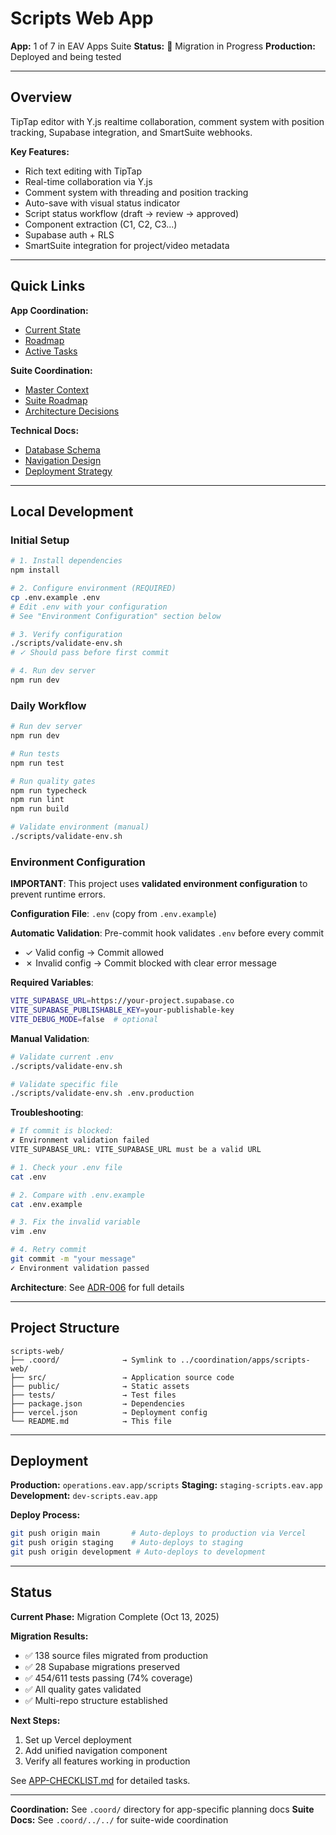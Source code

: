 # Scripts Web App

**App:** 1 of 7 in EAV Apps Suite
**Status:** 🔄 Migration in Progress
**Production:** Deployed and being tested

---

## Overview

TipTap editor with Y.js realtime collaboration, comment system with position tracking, Supabase integration, and SmartSuite webhooks.

**Key Features:**
- Rich text editing with TipTap
- Real-time collaboration via Y.js
- Comment system with threading and position tracking
- Auto-save with visual status indicator
- Script status workflow (draft → review → approved)
- Component extraction (C1, C2, C3...)
- Supabase auth + RLS
- SmartSuite integration for project/video metadata

---

## Quick Links

**App Coordination:**
- [Current State](.coord/APP-CONTEXT.md)
- [Roadmap](.coord/APP-ROADMAP.md)
- [Active Tasks](.coord/APP-CHECKLIST.md)

**Suite Coordination:**
- [Master Context](.coord/../../PROJECT-CONTEXT.md)
- [Suite Roadmap](.coord/../../PROJECT-ROADMAP.md)
- [Architecture Decisions](.coord/../../ARCHITECTURE.md)

**Technical Docs:**
- [Database Schema](.coord/../../docs/001-DOC-DATABASE-SCHEMA.md)
- [Navigation Design](.coord/../../docs/002-DOC-UNIFIED-NAVIGATION.md)
- [Deployment Strategy](.coord/../../docs/003-DOC-DEPLOYMENT-STRATEGY.md)

---

## Local Development

### Initial Setup

```bash
# 1. Install dependencies
npm install

# 2. Configure environment (REQUIRED)
cp .env.example .env
# Edit .env with your configuration
# See "Environment Configuration" section below

# 3. Verify configuration
./scripts/validate-env.sh
# ✓ Should pass before first commit

# 4. Run dev server
npm run dev
```

### Daily Workflow

```bash
# Run dev server
npm run dev

# Run tests
npm run test

# Run quality gates
npm run typecheck
npm run lint
npm run build

# Validate environment (manual)
./scripts/validate-env.sh
```

### Environment Configuration

**IMPORTANT**: This project uses **validated environment configuration** to prevent runtime errors.

**Configuration File**: `.env` (copy from `.env.example`)

**Automatic Validation**: Pre-commit hook validates `.env` before every commit
- ✓ Valid config → Commit allowed
- ✗ Invalid config → Commit blocked with clear error message

**Required Variables**:
```bash
VITE_SUPABASE_URL=https://your-project.supabase.co
VITE_SUPABASE_PUBLISHABLE_KEY=your-publishable-key
VITE_DEBUG_MODE=false  # optional
```

**Manual Validation**:
```bash
# Validate current .env
./scripts/validate-env.sh

# Validate specific file
./scripts/validate-env.sh .env.production
```

**Troubleshooting**:
```bash
# If commit is blocked:
✗ Environment validation failed
VITE_SUPABASE_URL: VITE_SUPABASE_URL must be a valid URL

# 1. Check your .env file
cat .env

# 2. Compare with .env.example
cat .env.example

# 3. Fix the invalid variable
vim .env

# 4. Retry commit
git commit -m "your message"
✓ Environment validation passed
```

**Architecture**: See [ADR-006](.coord/docs/005-DOC-ADR-006-ENVIRONMENT-CONFIGURATION-PREVENTION.md) for full details

---

## Project Structure

```
scripts-web/
├── .coord/              → Symlink to ../coordination/apps/scripts-web/
├── src/                 → Application source code
├── public/              → Static assets
├── tests/               → Test files
├── package.json         → Dependencies
├── vercel.json          → Deployment config
└── README.md            → This file
```

---

## Deployment

**Production:** `operations.eav.app/scripts`
**Staging:** `staging-scripts.eav.app`
**Development:** `dev-scripts.eav.app`

**Deploy Process:**
```bash
git push origin main       # Auto-deploys to production via Vercel
git push origin staging    # Auto-deploys to staging
git push origin development # Auto-deploys to development
```

---

## Status

**Current Phase:** Migration Complete (Oct 13, 2025)

**Migration Results:**
- ✅ 138 source files migrated from production
- ✅ 28 Supabase migrations preserved
- ✅ 454/611 tests passing (74% coverage)
- ✅ All quality gates validated
- ✅ Multi-repo structure established

**Next Steps:**
1. Set up Vercel deployment
2. Add unified navigation component
3. Verify all features working in production

See [APP-CHECKLIST.md](.coord/APP-CHECKLIST.md) for detailed tasks.

---

**Coordination:** See `.coord/` directory for app-specific planning docs
**Suite Docs:** See `.coord/../../` for suite-wide coordination
